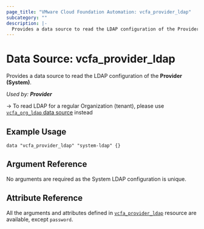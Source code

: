 ```yaml
---
page_title: "VMware Cloud Foundation Automation: vcfa_provider_ldap"
subcategory: ""
description: |-
  Provides a data source to read the LDAP configuration of the Provider (System).
---
```


# Data Source: vcfa_provider_ldap

Provides a data source to read the LDAP configuration of the **Provider (System)**.

_Used by: **Provider**_

-> To read LDAP for a regular Organization (tenant), please use [`vcfa_org_ldap` data source](/providers/vmware/vcfa/latest/docs/data-sources/org_ldap) instead

## Example Usage

```hcl
data "vcfa_provider_ldap" "system-ldap" {}
```

## Argument Reference

No arguments are required as the System LDAP configuration is unique.

## Attribute Reference

All the arguments and attributes defined in
[`vcfa_provider_ldap`](/providers/vmware/vcfa/latest/docs/resources/provider_ldap) resource are available, except `password`.
